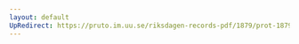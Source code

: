 ```yaml
---
layout: default
UpRedirect: https://pruto.im.uu.se/riksdagen-records-pdf/1879/prot-1879--fk--028/prot-1879--fk--028_007.pdf
---
```

